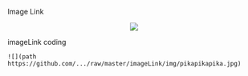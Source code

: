 Image Link

<div align=center>
    
![](https://github.com/creativeCodingART2210Fall2019Section2/creativeCodingSyllabus/raw/master/imageLink/img/pikapikapika.jpg)

<div align=left>
    
imageLink coding
    
    ![](path https://github.com/.../raw/master/imageLink/img/pikapikapika.jpg)
